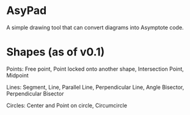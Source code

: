 # AsyPad
A simple drawing tool that can convert diagrams into Asymptote code.

# Shapes (as of v0.1)
Points: Free point, Point locked onto another shape, Intersection Point, Midpoint

Lines: Segment, Line, Parallel Line, Perpendicular Line, Angle Bisector, Perpendicular Bisector

Circles: Center and Point on circle, Circumcircle
